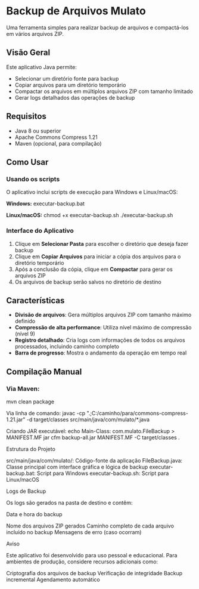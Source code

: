 # Backup de Arquivos Mulato

Uma ferramenta simples para realizar backup de arquivos e compactá-los em vários arquivos ZIP.

## Visão Geral

Este aplicativo Java permite:
- Selecionar um diretório fonte para backup
- Copiar arquivos para um diretório temporário
- Compactar os arquivos em múltiplos arquivos ZIP com tamanho limitado
- Gerar logs detalhados das operações de backup

## Requisitos

- Java 8 ou superior
- Apache Commons Compress 1.21
- Maven (opcional, para compilação)

## Como Usar

### Usando os scripts

O aplicativo inclui scripts de execução para Windows e Linux/macOS:

**Windows:**
executar-backup.bat

**Linux/macOS:**
chmod +x executar-backup.sh
./executar-backup.sh

### Interface do Aplicativo

1. Clique em **Selecionar Pasta** para escolher o diretório que deseja fazer backup
2. Clique em **Copiar Arquivos** para iniciar a cópia dos arquivos para o diretório temporário
3. Após a conclusão da cópia, clique em **Compactar** para gerar os arquivos ZIP
4. Os arquivos de backup serão salvos no diretório de destino

## Características

- **Divisão de arquivos**: Gera múltiplos arquivos ZIP com tamanho máximo definido
- **Compressão de alta performance**: Utiliza nível máximo de compressão (nível 9)
- **Registro detalhado**: Cria logs com informações de todos os arquivos processados, incluindo caminho completo
- **Barra de progresso**: Mostra o andamento da operação em tempo real

## Compilação Manual

### Via Maven:

mvn clean package

Via linha de comando:
javac -cp ".;C:/caminho/para/commons-compress-1.21.jar" -d target/classes src/main/java/com/mulato/*.java

Criando JAR executável:
echo Main-Class: com.mulato.FileBackup > MANIFEST.MF
jar cfm backup-all.jar MANIFEST.MF -C target/classes .

Estrutura do Projeto

src/main/java/com/mulato/: Código-fonte da aplicação
FileBackup.java: Classe principal com interface gráfica e lógica de backup
executar-backup.bat: Script para Windows
executar-backup.sh: Script para Linux/macOS

Logs de Backup

Os logs são gerados na pasta de destino e contêm:

Data e hora do backup

Nome dos arquivos ZIP gerados
Caminho completo de cada arquivo incluído no backup
Mensagens de erro (caso ocorram)

Aviso

Este aplicativo foi desenvolvido para uso pessoal e educacional. Para ambientes de produção, considere recursos adicionais como:

Criptografia dos arquivos de backup
Verificação de integridade
Backup incremental
Agendamento automático

